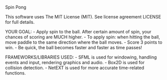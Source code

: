Spin Pong

This software uses The MIT License (MIT). See license agreement LICENSE for full details.

YOUR GOAL:
    - Apply spin to the ball. After certain amount of spin, your chances of scoring are MUCH higher.
    - To apply spin: when hitting the ball, move paddle to the same direction where the ball moves.
    - Score 3 points to win.
    - Be quick, the ball becomes faster and faster as time passes!

FRAMEWORKS/LIBRARIES USED:
    - SFML is used for windowing, handling events and input, rendering graphics and audio.
    - Box2D is used for collision detection.
    - NetEXT is used for more accurate time-related functions.
